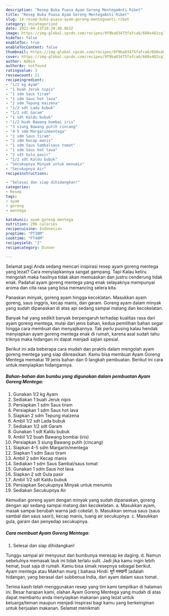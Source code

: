 ```yaml
---
description: "Resep Buka Puasa Ayam Goreng MentegaAnti Ribet"
title: "Resep Buka Puasa Ayam Goreng MentegaAnti Ribet"
slug: 14-resep-buka-puasa-ayam-goreng-mentegaanti-ribet
category: Uncategorized
date: 2022-04-23T10:29:48.863Z
image: https://img-global.cpcdn.com/recipes/9f9ba83475fafca6/680x482cq70/ayam-goreng-mentega-foto-resep-utama.jpg
hideToc: false
enableToc: true
enableTocContent: false
thumbnail: https://img-global.cpcdn.com/recipes/9f9ba83475fafca6/680x482cq70/ayam-goreng-mentega-foto-resep-utama.jpg
cover: https://img-global.cpcdn.com/recipes/9f9ba83475fafca6/680x482cq70/ayam-goreng-mentega-foto-resep-utama.jpg
author: Admin
authorAv: notfound
ratingvalue: 3
reviewcount: 21
recipeingredient:
- "1/2 kg Ayam"
- "1 buah Jeruk nipis"
- "1 sdm Saus tiram"
- "1 sdm Saus hot lava"
- "2 sdm Tepung maizena"
- "1/2 sdt Lada bubuk"
- "1/2 sdt Garam"
- "1 sdt Kaldu bubuk"
- "1/2 buah Bawang bombai iris"
- "3 siung Bawang putih cincang"
- "4-5 sdm Margarinmentega"
- "1 sdm Saus tiram"
- "2 sdm Kecap manis"
- "1 sdm Saus Sambalsaus tomat"
- "1 sdm Saus hot lava"
- "2 sdt Gula pasir"
- "1/2 sdt Kaldu bubuk"
- "Secukupnya Minyak untuk menumis"
- "Secukupnya Air"
recipeinstructions:

- "Selesai dan siap dihidangkan!"
categories:
- Resep
tags:
- ayam
- goreng
- mentega

katakunci: ayam goreng mentega 
nutrition: 296 calories
recipecuisine: Indonesian
preptime: "PT30M"
cooktime: "PT48M"
recipeyield: "2"
recipecategory: Dinner

---
```



Selamat pagi Anda sedang mencari inspirasi resep ayam goreng mentega yang lezat? Cara menyiapkannya sangat gampang. Tapi Kalau keliru mengolah maka hasilnya tidak akan memuaskan dan justru cenderung tidak enak. Padahal ayam goreng mentega yang enak selayaknya mempunyai aroma dan cita rasa yang bisa memancing selera kita.


Panaskan minyak, goreng ayam hingga kecoklatan. Masukkan ayam goreng, saus inggris, kecap manis, dan garam. Goreng ayam dalam minyak yang sudah dipanaskan di atas api sedang sampai matang dan kecokelatan.

Banyak hal yang sedikit banyak berpengaruh terhadap kualitas rasa dari ayam goreng mentega, mulai dari jenis bahan, kedua pemilihan bahan segar hingga cara membuat dan menyajikannya. Tak perlu pusing kalau hendak menyiapkan ayam goreng mentega enak di rumah, karena asal sudah tahu triknya maka hidangan ini dapat menjadi sajian spesial.


Berikut ini ada beberapa cara mudah dan praktis dalam mengolah ayam goreng mentega yang siap dikreasikan. Kamu bisa membuat Ayam Goreng Mentega memakai 19 jenis bahan dan 0 langkah pembuatan. Berikut ini cara untuk menyiapkan hidangannya.

<!--inarticleads1-->

##### Bahan-bahan dan bumbu yang digunakan dalam pembuatan Ayam Goreng Mentega:

1. Gunakan 1/2 kg Ayam
1. Sediakan 1 buah Jeruk nipis
1. Persiapkan 1 sdm Saus tiram
1. Persiapkan 1 sdm Saus hot lava
1. Siapkan 2 sdm Tepung maizena
1. Ambil 1/2 sdt Lada bubuk
1. Sediakan 1/2 sdt Garam
1. Gunakan 1 sdt Kaldu bubuk
1. Ambil 1/2 buah Bawang bombai (iris)
1. Persiapkan 3 siung Bawang putih (cincang)
1. Siapkan 4-5 sdm Margarin/mentega
1. Siapkan 1 sdm Saus tiram
1. Ambil 2 sdm Kecap manis
1. Sediakan 1 sdm Saus Sambal/saus tomat
1. Gunakan 1 sdm Saus hot lava
1. Siapkan 2 sdt Gula pasir
1. Ambil 1/2 sdt Kaldu bubuk
1. Persiapkan Secukupnya Minyak untuk menumis
1. Sediakan Secukupnya Air


Kemudian goreng ayam dengan minyak yang sudah dipanaskan, goreng dengan api sedang sampai matang dan kecokelatan. a. Masukkan ayam, masak sampai berubah warna jadi cokelat. b. Masukkan semua saus (saus sambal dan saus saori), kecap manis, tuang air secukupnya. c. Masukkan gula, garam dan penyedap secukupnya. 

<!--inarticleads2-->

##### Cara membuat Ayam Goreng Mentega:


1. Selesai dan siap dihidangkan!

Tunggu sampai air menyusut dan bumbunya meresap ke daging. d. Namun sebetulnya memasak lauk ini tidak terlalu sulit. Jadi jika kamu ingin lebih hemat, buat saja di rumah. Kamu bisa simak resepnya sebagai berikut. Ayam mentega atau Makhan murg ( bahasa Hindi: मुर्ग़ मक्खनी )adalah hidangan, yang berasal dari subbenua India, dari ayam dalam saus tomat. 

Terima kasih telah menggunakan resep yang tim kami tampilkan di halaman ini. Besar harapan kami, olahan Ayam Goreng Mentega yang mudah di atas dapat membantu anda menyiapkan makanan yang lezat untuk keluarga/teman maupun menjadi inspirasi bagi kamu yang berkeinginan untuk berjualan makanan. Selamat menikmati
